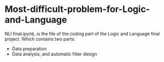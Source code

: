# Most-difficult-problem-for-Logic-and-Language
NLI final.ipynb, is the file of the coding part of the Logic and Language final project. Which contains two parts:
* Data preparation
* Data analysis, and automatic filter design
